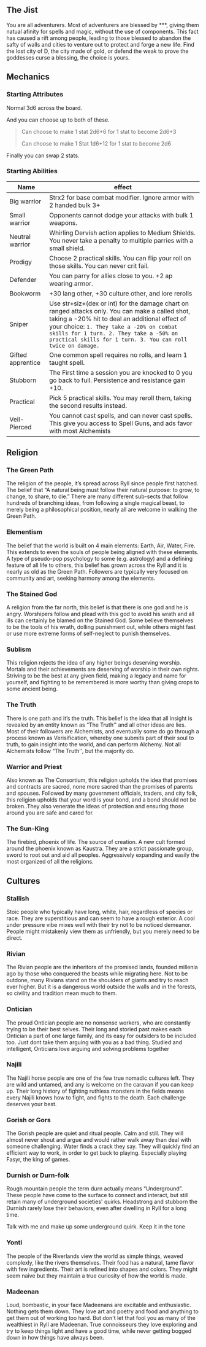 ## The Jist
You are all adventurers. Most of adventurers are blessed by ***, giving them natual afinity for spells and magic, without the use of components. This fact has caused a rift among people, leading to those blessed to abandon the safty of walls and cities to venture out to protect and forge a new life. Find the lost city of D, the city made of gold, or defend the weak to prove the goddesses curse a blessing, the choice is yours.


## Mechanics
### Starting Attributes
Normal 3d6 across the board.

And you can choose up to both of these. 

> Can choose to make 1 stat 2d6+6 for 1 stat to become 2d6+3
> 
> Can choose to make 1 Stat 1d6+12 for 1 stat to become 2d6

Finally you can swap 2 stats. 

### Starting Abilities
| Name | effect |
| ------------ | ------------------------------------------------------------------------------- |
| Big warrior | Strx2 for base combat modifier. Ignore armor with 2 handed bulk 3+ |
| Small warrior | Opponents cannot dodge your attacks with bulk 1 weapons. |
| Neutral warrior | Whirling Dervish action applies to Medium Shields. You never take a penalty to multiple parries with a small shield. |
| Prodigy | Choose 2 practical skills. You can flip your roll on those skills. You can never crit fail. |
| Defender | You can parry for allies close to you. +2 ap wearing armor. |
| Bookworm | +30 lang other, +30 culture other, and lore rerolls |
| Sniper | Use str+siz+(dex or int) for the damage chart on ranged attacks only. You can make a called shot, taking a  -20% hit to deal an additional effect of your choice: ``` 1. They take a -20% on combat skills for 1 turn. 2. They take a -50% on practical skills for 1 turn. 3. You can roll twice on damage. ``` |
| Gifted apprentice | One common spell requires no rolls, and learn 1 taught spell.  |
| Stubborn | The First time a session you are knocked to 0 you go back to full. Persistence and resistance gain +10. |
| Practical | Pick 5 practical skills. You may reroll them, taking the second results instead. |
| Veil-Pierced | You cannot cast spells, and can never cast spells. This give you access to Spell Guns, and ads favor with most Alchemists |

## Religion
### The Green Path
The religion of the people, it’s spread across Ryll since people first hatched. The belief that “A natural being must follow their natural purpose: to grow, to change, to share, to die.” There are many different sub-sects that follow hundreds of branching ideas, from following a single magical beast, to merely being a philosophical position, nearly all are welcome in walking the Green Path.
### Elementism
The belief that the world is built on 4 main elements: Earth, Air, Water, Fire. This extends to even the souls of people being aligned with these elements. A type of pseudo-pop psychology to some (e.g. astrology) and a defining feature of all life to others, this belief has grown across the Ryll and it is nearly as old as the Green Path. Followers are typically very focused on community and art, seeking harmony among the elements.
### The Stained God
A religion from the far north, this belief is that there is one god and he is angry. Worshipers follow and plead with this god to avoid his wrath and all ills can certainly be blamed on the Stained God. Some believe themselves to be the tools of his wrath, dolling punishment out, while others might fast or use more extreme forms of self-neglect to punish themselves.
### Sublism
This religion rejects the idea of any higher beings deserving worship. Mortals and their achievements are deserving of worship in their own rights. Striving to be the best at any given field, making a legacy and name for yourself, and fighting to be remembered is more worthy than giving crops to some ancient being.
### The Truth
There is one path and it’s the truth. This belief is the idea that all insight is revealed by an entity known as “The Truth'' and all other ideas are lies. Most of their followers are Alchemists, and eventually some do go through a process known as Verisification, whereby one submits part of their soul to truth, to gain insight into the world, and can perform Alchemy. Not all Alchemists follow “The Truth'', but the majority do.
### Warrior and Priest
Also known as The Consortium, this religion upholds the idea that promises and contracts are sacred, none more sacred than the promises of parents and spouses. Followed by many government officials, traders, and city folk, this religion upholds that your word is your bond, and a bond should not be broken..They also venerate the ideas of protection and ensuring those around you are safe and cared for. 

### The Sun-King

The firebird, phoenix of life. The source of creation. A new cult formed around the phoenix known as Kaustra. They are a strict passionate group, sword to root out and aid all peoples. Aggressively expanding and easily the most organized of all the religions.

## Cultures
### Stallish

Stoic people who typically have long, white, hair, regardless of species or race. They are superstitious and can seem to have a rough exterior. A cool under pressure vibe mixes well with their try not to be noticed demeanor. People might mistakenly view them as unfriendly, but you merely need to be direct. 

### Rivian

The Rivian people are the inheritors of the promised lands, founded millenia ago by those who conquered the beasts while migrating here. Not to be outdone, many Rivians stand on the shoulders of giants and try to reach ever higher. But it is a dangerous world outside the walls and in the forests, so civility and tradition mean much to them. 

### Ontician

The proud Ontician people are no nonsense workers, who are constantly trying to be their best selves. Their long and storied past makes each Ontician a part of one large family, and its easy for outsiders to be included too. Just dont take them arguing with you as a bad thing. Studied and intelligent, Onticians love arguing and solving problems together

### Najili

The Najili horse people are one of the few true nomadic cultures left. They are wild and untamed, and any is welcome on the caravan if you can keep up. Their long history of fighting ruthless monsters in the fields means every Najili knows how to fight, and fights to the death. Each challenge deserves your best. 


### Gorish or Gors

The Gorish people are quiet and ritual people. Calm and still. They will almost never shout and argue and would rather walk away than deal with someone challenging. Water finds a crack they say. They will quickly find an efficient way to work, in order to get back to playing. Especially playing Fasyr, the king of games. 

### Durnish or Durn-folk

Rough mountain people the term durn actually means “Underground”. These people have come to the surface to connect and interact, but still retain many of underground societies' quirks. Headstrong and stubborn the Durnish rarely lose their behaviors, even after dwelling in Ryll for a long time. 

Talk with me and make up some underground quirk. Keep it in the tone

### Yonti

The people of the Riverlands view the world as simple things, weaved complexly, like the rivers themselves. Their food has a natural, tame flavor with few ingredients. Their art is refined into shapes and colors. They might seem naive but they maintain a true curiosity of how the world is made. 

### Madeenan

Loud, bombastic, in your face Madeenans are excitable and enthusiastic. Nothing gets them down. They love art and poetry and food and anything to get them out of working too hard. But don't let that fool you as many of the wealthiest in Ryll are Madeenan. True connoisseurs they love exploring and try to keep things light and have a good time, while never getting bogged down in how things have always been. 
